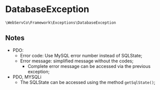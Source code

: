 # DatabaseException

`\WebServCo\Framework\Exceptions\DatabaseException`

## Notes

* PDO:
    * Error code: Use MySQL error number instead of SQLState;
    * Error message: simplified message without the codes;
        * Complete error message can be accessed via the previous exception;
* PDO, MYSQLi
    * The SQLState can be accessed using the method `getSqlState()`;
